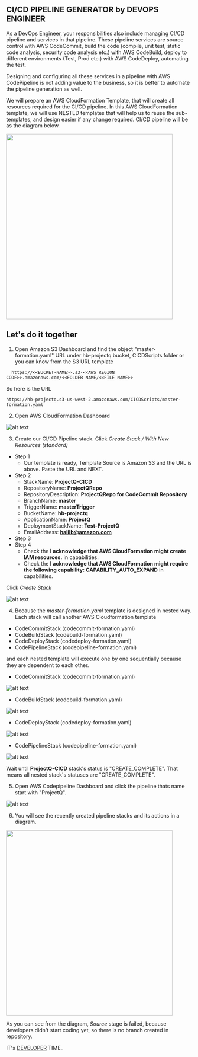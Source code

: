 ## CI/CD PIPELINE GENERATOR by DEVOPS ENGINEER


As a DevOps Engineer, your responsibilities also include managing CI/CD pipeline and services in that pipeline. These pipeline services are source control with AWS CodeCommit, build the code (compile, unit test, static code analysis, security code analysis etc.) with AWS CodeBuild, deploy to different environments (Test, Prod etc.) with AWS CodeDeploy, automating the test. 

Designing and configuring all these services in a pipeline with AWS CodePipeline is not adding value to the business, so it is better to automate the pipeline generation as well.

We will prepare an AWS CloudFormation Template, that will create all resources required for the CI/CD pipeline. In this AWS CloudFormation template, we will use NESTED templates that will help us to reuse the sub-templates, and design easier if any change required. CI/CD pipeline will be as the diagram below.

<img src="https://github.com/halilbahadir/pipelinefactory/blob/master/Documentation/20-Pipeline-diagram-merged.png" width="450" height="500">

## Let's do it together

1. Open Amazon S3 Dashboard and find the object "master-formation.yaml" URL under hb-projectq bucket, CICDScripts folder or you can know from the S3 URL template
 
 ```
   https://<<BUCKET-NAME>>.s3-<<AWS REGION CODE>>.amazonaws.com/<<FOLDER NAME/<<FILE NAME>>
 ```
 So here is the URL

```
https://hb-projectq.s3-us-west-2.amazonaws.com/CICDScripts/master-formation.yaml

```

2. Open AWS CloudFormation Dashboard

![alt text](https://github.com/halilbahadir/pipelinefactory/blob/master/Documentation/13-CFN-Dashboard-CICD.png)

3. Create our CI/CD Pipeline stack. Click _Create Stack / With New Resources (standard)_

  * Step 1
    * Our template is ready, Template Source is Amazon S3 and the URL is above. Paste the URL and NEXT.
  * Step 2
    * StackName: **ProjectQ-CICD**
    * RepositoryName: **ProjectQRepo**
    * RepositoryDescription: **ProjectQRepo for CodeCommit Repository**
    * BranchName: **master**
    * TriggerName: **masterTrigger**
    * BucketName: **hb-projectq**
    * ApplicationName: **ProjectQ**
    * DeploymentStackName: **Test-ProjectQ**
    * EmailAddress: **halilb@amazon.com**
  * Step 3
  * Step 4 
    * Check the **I acknowledge that AWS CloudFormation might create IAM resources.** in capabilities.
    * Check the **I acknowledge that AWS CloudFormation might require the following capability: CAPABILITY_AUTO_EXPAND** in capabilities.
    
      
   Click _Create Stack_
   
   ![alt text](https://github.com/halilbahadir/pipelinefactory/blob/master/Documentation/14-CFN-cicd-master.png)
 
 4. Because the _master-formation.yaml_ template is designed in nested way. Each stack will call another AWS Cloudformation template
 
  * CodeCommitStack (codecommit-formation.yaml)
  * CodeBuildStack (codebuild-formation.yaml)
  * CodeDeployStack (codedeploy-formation.yaml)
  * CodePipelineStack (codepipeline-formation.yaml)
  
  and each nested template will execute one by one sequentially because they are dependent to each other.
  
  * CodeCommitStack (codecommit-formation.yaml) 
  
   ![alt text](https://github.com/halilbahadir/pipelinefactory/blob/master/Documentation/15-%20CFN-cicd-commit.png)
 
  * CodeBuildStack (codebuild-formation.yaml)
  
   ![alt text](https://github.com/halilbahadir/pipelinefactory/blob/master/Documentation/16-CFN-cicd-build.png)
   
  * CodeDeployStack (codedeploy-formation.yaml)
 
   ![alt text](https://github.com/halilbahadir/pipelinefactory/blob/master/Documentation/17-CFN-cicd-deploy.png)
  
  * CodePipelineStack (codepipeline-formation.yaml)
 
   ![alt text](https://github.com/halilbahadir/pipelinefactory/blob/master/Documentation/18-CFN-cicd-pipeline.png)
   
   Wait until **ProjectQ-CICD** stack's status is "CREATE_COMPLETE". That means all nested stack's statuses are "CREATE_COMPLETE".
   
5. Open AWS Codepipeline Dashboard and click the pipeline thats name start with "ProjectQ".

![alt text](https://github.com/halilbahadir/pipelinefactory/blob/master/Documentation/19-codepipeline-cicd.png)

6. You will see the recently created pipeline stacks and its actions in a diagram. 

<img src="https://github.com/halilbahadir/pipelinefactory/blob/master/Documentation/20-Pipeline-diagram-merged.png" width="450" height="500">


As you can see from the diagram, _Source_ stage is failed, because developers didn't start coding yet, so there is no branch created in repository. 


IT's [DEVELOPER](https://github.com/halilbahadir/pipelinefactory/blob/master/Documentation/developer.md) TIME..

